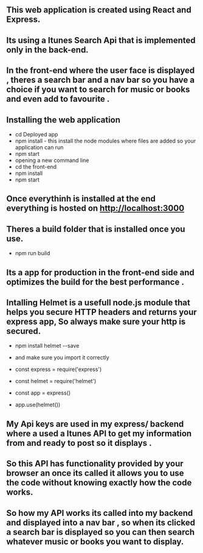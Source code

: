 ## This web application is created using React and Express.

## Its using a Itunes Search Api that is implemented only in the back-end.

## In the front-end where the user face is displayed , theres a search bar and a nav bar so you have a choice if you want to search for music or books and even add to favourite .

## Installing the web application
  * cd Deployed app
  * npm install - this install the node modules where files are added so your application can run 
  * npm start
  * opening a new command line 
  * cd the front-end 
  * npm install
  * npm start

## Once everythinh is installed at the end everything is hosted on [http://localhost:3000](http://localhost:3000)

## Theres a build folder that is installed once you use.
* npm run build

## Its a app for production in the front-end side and optimizes the build for the best performance .

## Intalling Helmet is a usefull node.js module that helps you secure HTTP headers and returns your express app, So always make sure your http is secured.
* npm install helmet --save
* and make sure you import it correctly

* const express = require('express')
* const helmet = require('helmet') 
* const app = express()
* app.use(helmet())

## My Api keys are used in my express/ backend where a used a Itunes API to get my information from and ready to post so it displays .

## So this API has functionality provided by your browser an once its called it allows you to use the code without knowing exactly how the code works.

## So how my API works its called into my backend and displayed into a nav bar , so when its clicked a search bar is displayed so you can then search whatever music or books you want to display. 